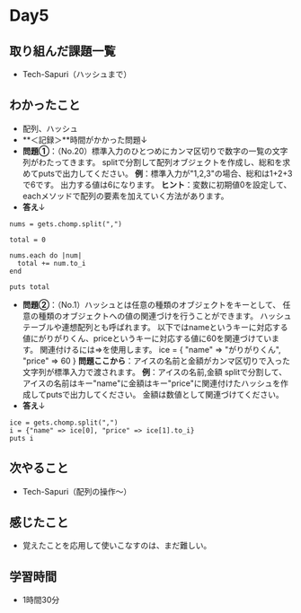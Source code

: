 # Day5
## 取り組んだ課題一覧
- Tech-Sapuri（ハッシュまで）
## わかったこと
- 配列、ハッシュ
- **＜記録＞**時間がかかった問題↓
- **問題①**：（No.20）標準入力のひとつめにカンマ区切りで数字の一覧の文字列がわたってきます。 splitで分割して配列オブジェクトを作成し、総和を求めてputsで出力してください。
**例**：標準入力が"1,2,3"の場合、総和は1+2+3で6です。 出力する値は6になります。
**ヒント**：変数に初期値0を設定して、eachメソッドで配列の要素を加えていく方法があります。
- **答え**↓
```
nums = gets.chomp.split(",")

total = 0

nums.each do |num|
  total += num.to_i
end

puts total
```
- **問題②**：（No.1）ハッシュとは任意の種類のオブジェクトをキーとして、 任意の種類のオブジェクトへの値の関連づけを行うことができます。
ハッシュテーブルや連想配列とも呼ばれます。
以下ではnameというキーに対応する値にがりがりくん、priceというキーに対応する値に60を関連づけています。
関連付けるには=>を使用します。
ice = { "name" => "がりがりくん", "price" => 60 }
**問題ここから**：アイスの名前と金額がカンマ区切りで入った文字列が標準入力で渡されます。
**例**：アイスの名前,金額
splitで分割して、アイスの名前はキー"name"に金額はキー"price"に関連付けたハッシュを作成してputsで出力してください。
金額は数値として関連づけてください。
- **答え**↓
```
ice = gets.chomp.split(",")
i = {"name" => ice[0], "price" => ice[1].to_i}
puts i
```
## 次やること
- Tech-Sapuri（配列の操作〜）
## 感じたこと
- 覚えたことを応用して使いこなすのは、まだ難しい。
## 学習時間
-  1時間30分
